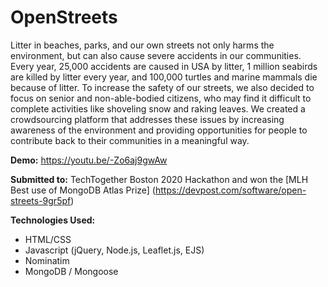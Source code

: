 # OpenStreets

Litter in beaches, parks, and our own streets not only harms the environment, but can also cause severe accidents in our communities. Every year, 25,000 accidents are caused in USA by litter, 1 million seabirds are killed by litter every year, and 100,000 turtles and marine mammals die because of litter. To increase the safety of our streets, we also decided to focus on senior and non-able-bodied citizens, who may find it difficult to complete activities like shoveling snow and raking leaves. We created a crowdsourcing platform that addresses these issues by increasing awareness of the environment and providing opportunities for people to contribute back to their communities in a meaningful way.

**Demo:** https://youtu.be/-Zo6aj9gwAw

**Submitted to:** TechTogether Boston 2020 Hackathon and won the [MLH Best use of MongoDB Atlas Prize] (https://devpost.com/software/open-streets-9gr5pf)

**Technologies Used:**
- HTML/CSS
- Javascript (jQuery, Node.js, Leaflet.js, EJS)
- Nominatim
- MongoDB / Mongoose
